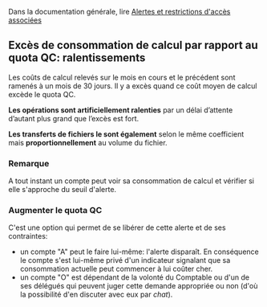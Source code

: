 Dans la documentation générale, lire <a href="$$/appli/alertes.html" target="_blank">Alertes et restrictions d'accès associées</a>

## Excès de consommation de calcul par rapport au quota QC: ralentissements

Les coûts de calcul relevés sur le mois en cours et le précédent sont ramenés à un mois de 30 jours. Il y a excès quand ce coût moyen de calcul excède le quota QC.

**Les opérations sont artificiellement ralenties** par un délai d’attente d’autant plus grand que l’excès est fort.

**Les transferts de fichiers le sont également** selon le même coefficient mais **proportionnellement** au volume du fichier.

### Remarque
A tout instant un compte peut voir sa consommation de calcul et vérifier si elle s'approche du seuil d'alerte.

### Augmenter le quota QC
C'est une option qui permet de se libérer de cette alerte et de ses contraintes:
- un compte "A" peut le faire lui-même: l'alerte disparaît. En conséquence le compte s'est lui-même privé d'un indicateur signalant que sa consommation actuelle peut commencer à lui coûter cher.
- un compte "O" est dépendant de la volonté du Comptable ou d'un de ses délégués qui peuvent juger cette demande appropriée ou non (d'où la possibilité d'en discuter avec eux par _chat_).
